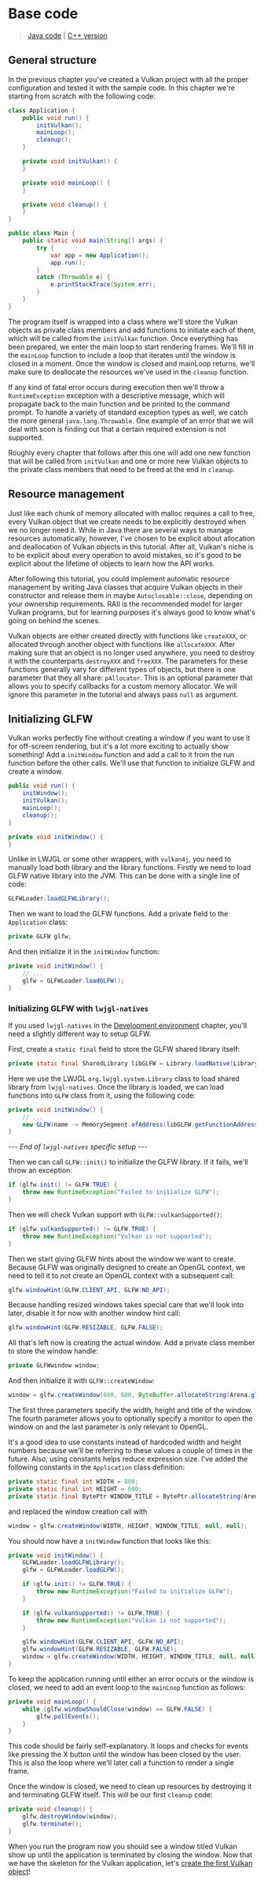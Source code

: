 # Base code

> [Java code](https://github.com/chuigda/vulkan4j/tree/master/packages/tutorial/src/main/java/tutorial/vulkan/part01/ch00/Main.java) | [C++ version](https://vulkan-tutorial.com/Drawing_a_triangle/Setup/Base_code)

## General structure

In the previous chapter you've created a Vulkan project with all the proper configuration and tested it with the sample code. In this chapter we're starting from scratch with the following code:

```java
class Application {
    public void run() {
        initVulkan();
        mainLoop();
        cleanup();
    }

    private void initVulkan() {
    }

    private void mainLoop() {
    }

    private void cleanup() {
    }
}

public class Main {
    public static void main(String[] args) {
        try {
            var app = new Application();
            app.run();
        }
        catch (Throwable e) {
            e.printStackTrace(System.err);
        }
    }
}
```

The program itself is wrapped into a class where we'll store the Vulkan objects as private class members and add functions to initiate each of them, which will be called from the `initVulkan` function. Once everything has been prepared, we enter the main loop to start rendering frames. We'll fill in the `mainLoop` function to include a loop that iterates until the window is closed in a moment. Once the window is closed and mainLoop returns, we'll make sure to deallocate the resources we've used in the `cleanup` function.

If any kind of fatal error occurs during execution then we'll throw a `RuntimeException` exception with a descriptive message, which will propagate back to the main function and be printed to the command prompt. To handle a variety of standard exception types as well, we catch the more general `java.lang.Throwable`. One example of an error that we will deal with soon is finding out that a certain required extension is not supported.

Roughly every chapter that follows after this one will add one new function that will be called from `initVulkan` and one or more new Vulkan objects to the private class members that need to be freed at the end in `cleanup`.

## Resource management

Just like each chunk of memory allocated with malloc requires a call to free, every Vulkan object that we create needs to be explicitly destroyed when we no longer need it. While in Java there are several ways to manage resources automatically, however, I've chosen to be explicit about allocation and deallocation of Vulkan objects in this tutorial. After all, Vulkan's niche is to be explicit about every operation to avoid mistakes, so it's good to be explicit about the lifetime of objects to learn how the API works. 

After following this tutorial, you could implement automatic resource management by writing Java classes that acquire Vulkan objects in their constructor and release them in maybe `Autoclosable::close`, depending on your ownership requirements. RAII is the recommended model for larger Vulkan programs, but for learning purposes it's always good to know what's going on behind the scenes.

Vulkan objects are either created directly with functions like `createXXX`, or allocated through another object with functions like `allocateXXX`. After making sure that an object is no longer used anywhere, you need to destroy it with the counterparts `destroyXXX` and `freeXXX`. The parameters for these functions generally vary for different types of objects, but there is one parameter that they all share: `pAllocator`. This is an optional parameter that allows you to specify callbacks for a custom memory allocator. We will ignore this parameter in the tutorial and always pass `null` as argument.

## Initializing GLFW

Vulkan works perfectly fine without creating a window if you want to use it for off-screen rendering, but it's a lot more exciting to actually show something! Add a `initWindow` function and add a call to it from the run function before the other calls. We'll use that function to initialize GLFW and create a window.

```java
public void run() {
    initWindow();
    initVulkan();
    mainLoop();
    cleanup();
}

private void initWindow() {
}
```

Unlike in LWJGL or some other wrappers, with `vulkan4j`, you need to manually load both library and the library functions. Firstly we need to load GLFW native library into the JVM. This can be done with a single line of code:

```java
GLFWLoader.loadGLFWLibrary();
```

Then we want to load the GLFW functions. Add a private field to the `Application` class:

```java
private GLFW glfw;
```

And then initialize it in the `initWindow` function:

```java
private void initWindow() {
    // ...
    glfw = GLFWLoader.loadGLFW();
}
```

### Initializing GLFW with `lwjgl-natives`

If you used `lwjgl-natives` in the [Development environment](../development-environment.md) chapter, you'll need a slightly different way to setup GLFW.

First, create a `static final` field to store the GLFW shared library itself:

```java
private static final SharedLibrary libGLFW = Library.loadNative(Library.class, "org.lwjgl.glfw", "glfw", true);
```

Here we use the LWJGL `org.lwjgl.system.Library` class to load shared library from `lwjgl-natives`. Once the library is loaded, we can load functions into `GLFW` class from it, using the following code:

```java
private void initWindow() {
    // ...
    new GLFW(name -> MemorySegment.ofAddress(libGLFW.getFunctionAddress(name)));
}
```

*--- End of `lwjgl-natives` specific setup ---*

Then we can call `GLFW::init()` to initialize the GLFW library. If it fails, we'll throw an exception:

```java
if (glfw.init() != GLFW.TRUE) {
    throw new RuntimeException("Failed to initialize GLFW");
}
```

Then we will check Vulkan support with `GLFW::vulkanSupported()`:

```java
if (glfw.vulkanSupported() != GLFW.TRUE) {
    throw new RuntimeException("Vulkan is not supported");
}
```

Then we start giving GLFW hints about the window we want to create. Because GLFW was originally designed to create an OpenGL context, we need to tell it to not create an OpenGL context with a subsequent call:

```java
glfw.windowHint(GLFW.CLIENT_API, GLFW.NO_API);
```

Because handling resized windows takes special care that we'll look into later, disable it for now with another window hint call:

```java
glfw.windowHint(GLFW.RESIZABLE, GLFW.FALSE);
```

All that's left now is creating the actual window. Add a private class member to store the window handle:

```java
private GLFWwindow window;
``` 

And then initialize it with `GLFW::createWindow`:

```java
window = glfw.createWindow(800, 600, ByteBuffer.allocateString(Arena.global(), "Vulkan"), null, null);
```

The first three parameters specify the width, height and title of the window. The fourth parameter allows you to optionally specify a monitor to open the window on and the last parameter is only relevant to OpenGL.

It's a good idea to use constants instead of hardcoded width and height numbers because we'll be referring to these values a couple of times in the future. Also, using constants helps reduce expression size. I've added the following constants in the `Application` class definition: 

```java
private static final int WIDTH = 800;
private static final int HEIGHT = 600;
private static final BytePtr WINDOW_TITLE = BytePtr.allocateString(Arena.global(), "Vulkan");
```

and replaced the window creation call with

```java
window = glfw.createWindow(WIDTH, HEIGHT, WINDOW_TITLE, null, null);
```

You should now have a `initWindow` function that looks like this:

```java
private void initWindow() {
    GLFWLoader.loadGLFWLibrary();
    glfw = GLFWLoader.loadGLFW();

    if (glfw.init() != GLFW.TRUE) {
        throw new RuntimeException("Failed to initialize GLFW");
    }

    if (glfw.vulkanSupported() != GLFW.TRUE) {
        throw new RuntimeException("Vulkan is not supported");
    }

    glfw.windowHint(GLFW.CLIENT_API, GLFW.NO_API);
    glfw.windowHint(GLFW.RESIZABLE, GLFW.FALSE);
    window = glfw.createWindow(WIDTH, HEIGHT, WINDOW_TITLE, null, null);
}
```

To keep the application running until either an error occurs or the window is closed, we need to add an event loop to the `mainLoop` function as follows:

```java
private void mainLoop() {
    while (glfw.windowShouldClose(window) == GLFW.FALSE) {
        glfw.pollEvents();
    }
}
```

This code should be fairly self-explanatory. It loops and checks for events like pressing the X button until the window has been closed by the user. This is also the loop where we'll later call a function to render a single frame.

Once the window is closed, we need to clean up resources by destroying it and terminating GLFW itself. This will be our first `cleanup` code:

```java
private void cleanup() {
    glfw.destroyWindow(window);
    glfw.terminate();
}
```

When you run the program now you should see a window titled Vulkan show up until the application is terminated by closing the window. Now that we have the skeleton for the Vulkan application, let's [create the first Vulkan object](ch01-instance.md)!
